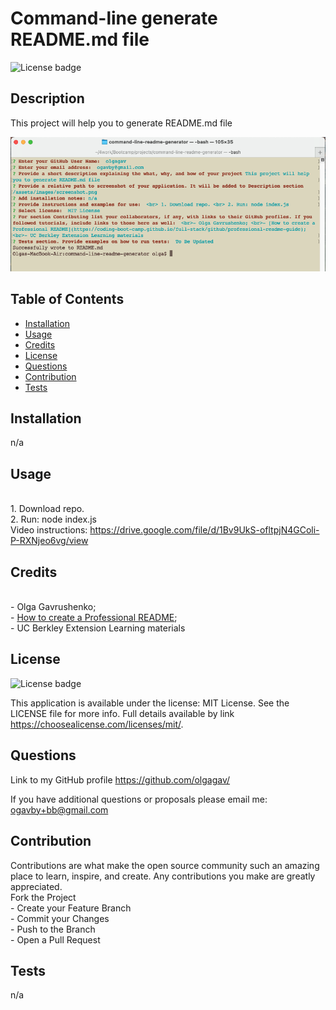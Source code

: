 
  # Command-line generate README.md file

  ![License badge](https://img.shields.io/static/v1?label=license&message=MIT%20License&color=green)

  ## Description
  
  This project will help you to generate README.md file

  ![this image display the screenshot of the 'Command-line generate README.md file' application](/assets/images/screenshot.png)

  ## Table of Contents
 
  - [Installation](#installation)
  - [Usage](#usage)
  - [Credits](#credits)
  - [License](#license)
  - [Questions](#questions)
  - [Contribution](#contribution)
  - [Tests](#tests)
    
  ## Installation
  
  n/a
  
  ## Usage
  
  <br> 1. Download repo. <br> 2. Run: node index.js <br> Video instructions: https://drive.google.com/file/d/1Bv9UkS-ofltpjN4GColi-P-RXNjeo6vg/view
  
  ## Credits
  
  <br> - Olga Gavrushenko; <br> - [How to create a Professional README](https://coding-boot-camp.github.io/full-stack/github/professional-readme-guide); <br> - UC Berkley Extension Learning materials
  
  ## License
  
  ![License badge](https://img.shields.io/static/v1?label=license&message=MIT%20License&color=green)

  This application is available under the license: MIT License. 
    See the LICENSE file for more info. Full details available by link https://choosealicense.com/licenses/mit/. 
    
 
  ## Questions
  
  Link to my GitHub profile https://github.com/olgagav/
  
  If you have additional questions or proposals please email me: [ogavby+bb@gmail.com](mailto:ogavby+bb@gmail.com?subject=[GitHub]%20command-line%20password%20generator)
    
  ## Contribution

  Contributions are what make the open source community such an amazing place to learn, inspire, and create. Any contributions you make are greatly appreciated. <br>Fork the Project <br> - Create your Feature Branch <br> - Commit your Changes <br> - Push to the Branch <br> - Open a Pull Request
  
  ## Tests
  
  n/a
  
